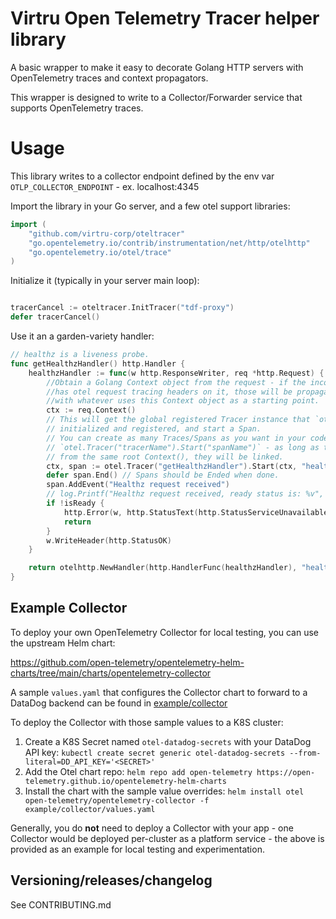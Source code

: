 # Virtru Open Telemetry Tracer helper library

A basic wrapper to make it easy to decorate Golang HTTP servers with OpenTelemetry traces and context propagators.

This wrapper is designed to write to a Collector/Forwarder service that supports OpenTelemetry traces.

# Usage

This library writes to a collector endpoint defined by the env var `OTLP_COLLECTOR_ENDPOINT` - ex. localhost:4345

Import the library in your Go server, and a few otel support libraries:

``` go
import (
    "github.com/virtru-corp/oteltracer"
    "go.opentelemetry.io/contrib/instrumentation/net/http/otelhttp"
    "go.opentelemetry.io/otel/trace"
)
```

Initialize it (typically in your server main loop):

``` go

tracerCancel := oteltracer.InitTracer("tdf-proxy")
defer tracerCancel()
```

Use it an a garden-variety handler:

``` go
// healthz is a liveness probe.
func getHealthzHandler() http.Handler {
    healthzHandler := func(w http.ResponseWriter, req *http.Request) {
        //Obtain a Golang Context object from the request - if the incoming request
        //has otel request tracing headers on it, those will be propagated/linked
        //with whatever uses this Context object as a starting point.
        ctx := req.Context()
        // This will get the global registered Tracer instance that `otelTracer.InitTracer("name")`
        // initialized and registered, and start a Span.
        // You can create as many Traces/Spans as you want in your code by calling
        // `otel.Tracer("tracerName").Start("spanName")` - as long as they're all derived
        // from the same root Context(), they will be linked.
        ctx, span := otel.Tracer("getHealthzHandler").Start(ctx, "healthzHandler")
        defer span.End() // Spans should be Ended when done.
        span.AddEvent("Healthz request received")
        // log.Printf("Healthz request received, ready status is: %v", isReady)
        if !isReady {
            http.Error(w, http.StatusText(http.StatusServiceUnavailable), http.StatusServiceUnavailable)
            return
        }
        w.WriteHeader(http.StatusOK)
    }

    return otelhttp.NewHandler(http.HandlerFunc(healthzHandler), "healthzHandler")
}
```

## Example Collector

To deploy your own OpenTelemetry Collector for local testing, you can use the upstream Helm chart:

https://github.com/open-telemetry/opentelemetry-helm-charts/tree/main/charts/opentelemetry-collector

A sample `values.yaml` that configures the Collector chart to forward to a DataDog backend can be found in [example/collector](example/collector)


To deploy the Collector with those sample values to a K8S cluster:

1. Create a K8S Secret named `otel-datadog-secrets` with your DataDog API key: `kubectl create secret generic otel-datadog-secrets --from-literal=DD_API_KEY='<SECRET>'`
1. Add the Otel chart repo: `helm repo add open-telemetry https://open-telemetry.github.io/opentelemetry-helm-charts`
1. Install the chart with the sample value overrides: `helm install otel open-telemetry/opentelemetry-collector -f example/collector/values.yaml`

Generally, you do **not** need to deploy a Collector with your app - one Collector would be deployed per-cluster as a platform service - the above is provided as an example for local testing and experimentation.

## Versioning/releases/changelog

See CONTRIBUTING.md
